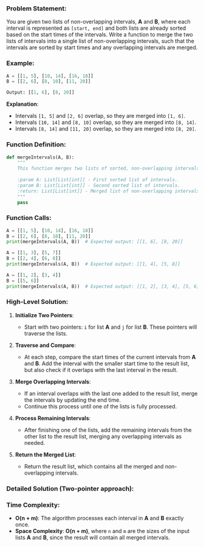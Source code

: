 ### Problem Statement:

You are given two lists of non-overlapping intervals, **A** and **B**, where each interval is represented as `[start, end]` and both lists are already sorted based on the start times of the intervals. Write a function to merge the two lists of intervals into a single list of non-overlapping intervals, such that the intervals are sorted by start times and any overlapping intervals are merged.

### Example:

```python
A = [[1, 5], [10, 14], [16, 18]]
B = [[2, 6], [8, 10], [11, 20]]

Output: [[1, 6], [8, 20]]
```

**Explanation**:
- Intervals `[1, 5]` and `[2, 6]` overlap, so they are merged into `[1, 6]`.
- Intervals `[10, 14]` and `[8, 10]` overlap, so they are merged into `[8, 14]`.
- Intervals `[8, 14]` and `[11, 20]` overlap, so they are merged into `[8, 20]`.

### Function Definition:

```python
def mergeIntervals(A, B):
    """
    This function merges two lists of sorted, non-overlapping intervals into a single list of non-overlapping intervals.
    
    :param A: List[List[int]] - First sorted list of intervals.
    :param B: List[List[int]] - Second sorted list of intervals.
    :return: List[List[int]] - Merged list of non-overlapping intervals.
    """
    pass
```

### Function Calls:

```python
A = [[1, 5], [10, 14], [16, 18]]
B = [[2, 6], [8, 10], [11, 20]]
print(mergeIntervals(A, B))  # Expected output: [[1, 6], [8, 20]]

A = [[1, 3], [5, 7]]
B = [[2, 4], [6, 8]]
print(mergeIntervals(A, B))  # Expected output: [[1, 4], [5, 8]]

A = [[1, 2], [3, 4]]
B = [[5, 6]]
print(mergeIntervals(A, B))  # Expected output: [[1, 2], [3, 4], [5, 6]]
```

### High-Level Solution:

1. **Initialize Two Pointers**:
   - Start with two pointers: `i` for list **A** and `j` for list **B**. These pointers will traverse the lists.

2. **Traverse and Compare**:
   - At each step, compare the start times of the current intervals from **A** and **B**. Add the interval with the smaller start time to the result list, but also check if it overlaps with the last interval in the result.

3. **Merge Overlapping Intervals**:
   - If an interval overlaps with the last one added to the result list, merge the intervals by updating the end time.
   - Continue this process until one of the lists is fully processed.

4. **Process Remaining Intervals**:
   - After finishing one of the lists, add the remaining intervals from the other list to the result list, merging any overlapping intervals as needed.

5. **Return the Merged List**:
   - Return the result list, which contains all the merged and non-overlapping intervals.

### Detailed Solution (Two-pointer approach):


### Time Complexity:
- **O(n + m)**: The algorithm processes each interval in **A** and **B** exactly once.
- **Space Complexity**: **O(n + m)**, where `n` and `m` are the sizes of the input lists **A** and **B**, since the result will contain all merged intervals.